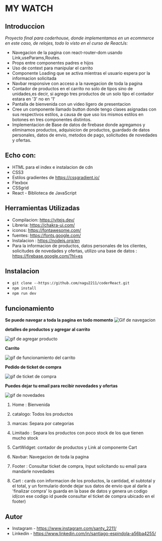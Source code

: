 # MY WATCH

## Introduccion

_Proyecto final para coderhouse, donde implementamos en un ecommerce en este caso, de relojes, todo lo visto en el curso de ReactJs:_


- Navegacion de la pagina con react-router-dom usando Link,useParams,Routes.
- Props entre componentes padres e hijos
- Uso de context para manipular el carrito
- Componente Loading que se activa mientras el usuario espera por la informacion solicitada
- Navbar responsive con acceso a la navegacion de toda la pagina
- Contador de productos en el carrito no solo de tipos sino de unidades,es decir, si agrego tres productos de un solo tipo el contador estara en '3' no en '1'
- Pantalla de bienvenida con un video ligero de presentacion
- Cree un componente llamado button donde tengo clases asignadas con sus respectivos estilos, a causa de que uso los mismos estilos en botones en tres componentes distintos.
- Implementacion de Base de datos de firebase donde agregamos y eliminamos productos, adquisicion de productos, guardado de datos personales, datos de envio, metodos de pago, solicitudes de novedades y ofertas. 

## Echo con:

- HTML para el index e instalacion de cdn
- CSS3
- Estilos gradientes de https://cssgradient.io/
- Flexbox
- CSSgrid
- React - Biblioteca de JavaScript

## Herramientas Utilizadas

- Compilacion: https://vitejs.dev/
- Libreria: https://chakra-ui.com/
- iconos: https://fontawesome.com/
- fuentes: https://fonts.google.com/
- Instalacion : https://nodejs.org/en
- Para la informacion de productos, datos personales de los clientes, solicitudes de novedades y ofertas, utilizo una base de datos : https://firebase.google.com/?hl=es

## Instalacion

- ``` git clone --https://github.com/nagu2211/coderReact.git ```
- ``` npm install ```
- ``` npm run dev ```

## funcionamiento 

**Se puede navegar a toda la pagina en todo momento** 
![Gif de navegacion](./src/assets/navegacion.gif)

**detalles de productos y agregar al carrito**

![gif de agregar producto]()

**Carrito**

![gif de funcionamiento del carrito]()

**Pedido de ticket de compra**

![gif de ticket de compra]()

**Puedes dejar tu email para recibir novedades y ofertas**

![gif de novedades]()

1. Home : Bienvenida 

1. catalogo: Todos los productos
1. marcas: Separa por categorias
1. Limitado : Separa los productos con poco stock de los que tienen mucho stock
1. CartWidget: contador de productos y Link al componente Cart
1. Navbar: Navegacion de toda la pagina
1. Footer : Consultar ticket de compra, Input solicitando su email para mandarle novedades
1. Cart : cards con informacion de los productos, la cantidad, el subtotal y el total, y un formulario donde dejar sus datos de envio que al darle a 'finalizar compra' lo guarda en la base de datos y genera un codigo id(con ese codigo id puede consultar el ticket de compra ubicado en el footer)

## Autor

- Instagram - https://www.instagram.com/santy_2211/
- Linkedin - https://www.linkedin.com/in/santiago-espindola-a56ba4255/

